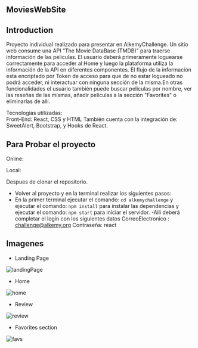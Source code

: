 ## MoviesWebSite

## Introduction

Proyecto individual realizado para presentar en AlkemyChallenge. Un sitio web consume una API “The Movie DataBase (TMDB)” para traerse información de las peliculas. El usuario deberá primeramente loguearse correctamente para acceder al Home y luego la plataforma utiliza la información de la API en diferentes componentes. El flujo de la información esta encriptado por Token de acceso para que de no estar logueado no podrá acceder, ni interactuar con ninguna sección de la misma.En otras funcionalidades el usuario también puede buscar peliculas por nombre, ver las reseñas de las mismas, añadir peliculas a la sección "Favorites" o eliminarlas de allí.

Tecnologias utilizadas:
<br>
Front-End: React, CSS y HTML
 También cuenta con la integración de: SweetAlert, Bootstrap, y  Hooks de React.
## Para Probar el proyecto
Online: 

Local: 

Despues de clonar el repositorio.
- Volver al proyecto y en la terminal realizar los siguientes pasos:
- En la primer terminal ejecutar el comando: `cd alkemychallenge` y ejecutar el comando: `npm install` para instalar las dependencias y ejecutar el comando: `npm start` para iniciar el servidor.
-Alli deberá completar el login con los siguientes datos 
CorreoElectronico : challenge@alkemy.org
Contraseña: react

## Imagenes

- Landing Page

![landingPage](../alkemychallenge/img/landing.jpeg)


- Home

![home](../alkemychallenge/img/home.jpeg)


- Review

![review](../alkemychallenge/img/review.jpeg)

- Favorites section

![favs](../alkemychallenge/img/favs.jpeg)



